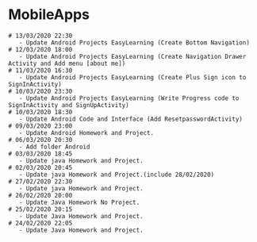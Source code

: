 # MobileApps

    # 13/03/2020 22:30
       - Update Android Projects EasyLearning (Create Bottom Navigation)
    # 12/03/2020 18:00
       - Update Android Projects EasyLearning (Create Navigation Drawer Activity and Add menu [about me])
    # 11/03/2020 16:30
       - Update Android Projects EasyLearning (Create Plus Sign icon to SignInActivity)
    # 10/03/2020 23:30
       - Update Android Projects EasyLearning (Write Progress code to SignInActivity and SignUpActivity)
    # 10/03/2020 18:30
       - Update Android Code and Interface (Add ResetpasswordActivity)
    # 09/03/2020 23:00
       - Update Android Homework and Project.   
    # 06/03/2020 20:30
       - Add folder Android
    # 03/03/2020 18:45
       - Update java Homework and Project.
    # 02/03/2020 20:45
       - Update java Homework and Project.(include 28/02/2020)    
    # 27/02/2020 22:30
       - Update java Homework and Project.
    # 26/02/2020 20:00
       - Update Java Homework No Project.
    # 25/02/2020 20:15
       - Update Java Homework and Project.
    # 24/02/2020 22:05
       - Update Java Homework and Project.








